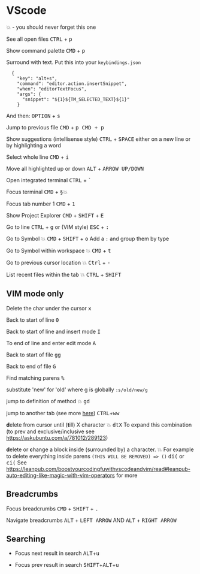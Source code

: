 # VScode

:boom: - you should never forget this one

See all open files
<kbd>CTRL</kbd> + <kbd>p</kbd>

Show command palette
<kbd>CMD</kbd> + <kbd>p</kbd>

Surround with text. Put this into your `keybindings.json`

```
  {
    "key": "alt+s",
    "command": "editor.action.insertSnippet",
    "when": "editorTextFocus",
    "args": {
      "snippet": "${1}${TM_SELECTED_TEXT}${1}"
    }
```

And then:
<kbd>OPTION</kbd> + <kbd>s<kbd>

Jump to previous file
<kbd>CMD</kbd> + <kbd>p<kbd>
<kbd>CMD</kbd> + <kbd>p<kbd>

Show suggestions (intellisense style)
<kbd>CTRL</kbd> + <kbd>SPACE</kbd> either on a new line or by highlighting a word

Select whole line
<kbd>CMD</kbd> + <kbd>i</kbd>

Move all highlighted up or down
<kbd>ALT</kbd> + <kbd>ARROW UP/DOWN</kbd>

Open integrated terminal
<kbd>CTRL</kbd> + <kbd>`</kbd>

Focus terminal
<kbd>CMD</kbd> + <kbd>§</kbd>:boom:

Focus tab number 1
<kbd>CMD</kbd> + <kbd>1</kbd>

Show Project Explorer
<kbd>CMD</kbd> + <kbd>SHIFT</kbd> + <kbd>E</kbd>

Go to line
<kbd>CTRL</kbd> + <kbd>g</kbd>
or (VIM style) <kbd>ESC</kbd> + <kbd>:</kbd>

Go to Symbol :boom:
<kbd>CMD</kbd> + <kbd>SHIFT</kbd> + <kbd>o</kbd>
Add a `:` and group them by type

Go to Symbol within workspace :boom:
<kbd>CMD</kbd> + <kbd>t</kbd>

Go to previous cursor location :boom:
<kbd>Ctrl</kbd> + <kbd>-</kbd>

List recent files within the tab :boom:
<kbd>CTRL</kbd> + <kbd>SHIFT</kbd>

## VIM mode only

Delete the char under the cursor
<kbd>x</kbd>

Back to start of line
<kbd>0</kbd>

Back to start of line and insert mode
<kbd>I</kbd>

To end of line and enter edit mode
<kbd>A</kbd>

Back to start of file
<kbd>gg</kbd>

Back to end of file
<kbd>G</kbd>

Find matching parens <kbd>%</kbd>

substitute 'new' for 'old' where g is globally `:s/old/new/g`

jump to definition of method :boom:
<kbd>gd</kbd>

jump to another tab (see more [here](https://stackoverflow.com/a/25254470/1446845))
<kbd>CTRL</kbd>+<kbd>ww</kbd>

**d**elete from cursor until (**t**ill) X character :boom:
<kbd>dtX</kbd>
To expand this combination (to prev and exclusive/inclusive see https://askubuntu.com/a/781012/289123)

**d**elete or **c**hange a block **i**nside (surrounded by) a character. :boom:
For example to delete everything inside parens `(THIS WILL BE REMOVED) => ()`
<kbd>di(</kbd> or
<kbd>ci(</kbd>
See https://leanpub.com/boostyourcodingfuwithvscodeandvim/read#leanpub-auto-editing-like-magic-with-vim-operators for more

## Breadcrumbs

Focus breadcrumbs
<kbd>CMD</kbd> + <kbd>SHIFT</kbd> + <kbd>.</kbd>

Navigate breadcrumbs
<kbd>ALT</kbd> + <kbd>LEFT ARROW</kbd> AND <kbd>ALT</kbd> + <kbd>RIGHT ARROW</kbd>

## Searching

- Focus next result in search
  <kbd>ALT</kbd>+<kbd>u</kbd>

- Focus prev result in search
  <kbd>SHIFT</kbd>+<kbd>ALT</kbd>+<kbd>u</kbd>
